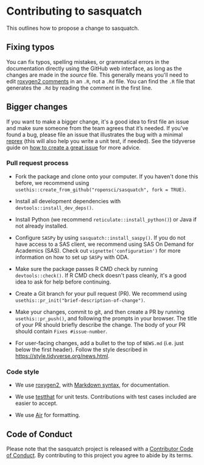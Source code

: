 # Contributing to sasquatch

This outlines how to propose a change to sasquatch.

## Fixing typos

You can fix typos, spelling mistakes, or grammatical errors in the documentation directly using the GitHub web interface, as long as the changes are made in the _source_ file. 
This generally means you'll need to edit [roxygen2 comments](https://roxygen2.r-lib.org/articles/roxygen2.html) in an `.R`, not a `.Rd` file. 
You can find the `.R` file that generates the `.Rd` by reading the comment in the first line.

## Bigger changes

If you want to make a bigger change, it's a good idea to first file an issue and make sure someone from the team agrees that it’s needed. 
If you’ve found a bug, please file an issue that illustrates the bug with a minimal 
[reprex](https://www.tidyverse.org/help/#reprex) (this will also help you write a unit test, if needed).
See the tidyverse guide on [how to create a great issue](https://code-review.tidyverse.org/issues/) for more advice.

### Pull request process

*   Fork the package and clone onto your computer. If you haven't done this before, we recommend using `usethis::create_from_github("ropensci/sasquatch", fork = TRUE)`.

*   Install all development dependencies with `devtools::install_dev_deps()`.
*   Install Python (we recommend `reticulate::install_python()`) or Java if not already installed.
*   Configure `SASPy` by using `sasquatch::install_saspy()`. If you do not have access to a SAS client, we recommend using SAS On Demand for Academics (SAS). Check out `vignette('configuration')` for more information on how to set up `SASPy` with ODA.   
*   Make sure the package passes R CMD check by running `devtools::check()`. If R CMD check doesn't pass cleanly, it's a good idea to ask for help before continuing. 
*   Create a Git branch for your pull request (PR). We recommend using `usethis::pr_init("brief-description-of-change")`.

*   Make your changes, commit to git, and then create a PR by running `usethis::pr_push()`, and following the prompts in your browser.
    The title of your PR should briefly describe the change.
    The body of your PR should contain `Fixes #issue-number`.

*  For user-facing changes, add a bullet to the top of `NEWS.md` (i.e. just below the first header). Follow the style described in <https://style.tidyverse.org/news.html>.

### Code style

*  We use [roxygen2](https://cran.r-project.org/package=roxygen2), with [Markdown syntax](https://cran.r-project.org/web/packages/roxygen2/vignettes/rd-formatting.html), for documentation.  

*  We use [testthat](https://cran.r-project.org/package=testthat) for unit tests. 
   Contributions with test cases included are easier to accept.  

*  We use [Air](https://posit-dev.github.io/air/) for formatting.

## Code of Conduct

Please note that the sasquatch project is released with a
[Contributor Code of Conduct](CODE_OF_CONDUCT.md). By contributing to this
project you agree to abide by its terms.
